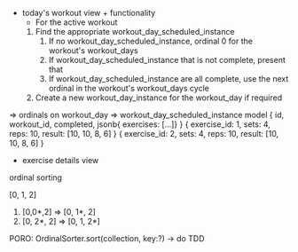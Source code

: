 - today's workout view + functionality
  - For the active workout
  1) Find the appropriate workout_day_scheduled_instance
     1) If no workout_day_scheduled_instance, ordinal 0 for the workout's workout_days
     3) If workout_day_scheduled_instance that is not complete, present that
     2) If workout_day_scheduled_instance are all complete, use the next ordinal in the workout's workout_days cycle 
  2) Create a new workout_day_instance for the workout_day if required

=> ordinals on workout_day
=> workout_day_scheduled_instance model 
    { id, workout_id, completed, jsonb{ exercises: [...]} }
        { exercise_id: 1, sets: 4, reps: 10, result: [10, 10, 8, 6] }
        { exercise_id: 2, sets: 4, reps: 10, result: [10, 10, 8, 6] }

- exercise details view



ordinal sorting

[0, 1, 2]

1) [0,0*,2] => [0, 1*, 2]
2) [0, 2*, 2] => [0, 1, 2*]

PORO: OrdinalSorter.sort(collection, key:?)
-> do TDD